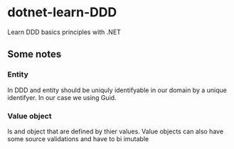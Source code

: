 # dotnet-learn-DDD

Learn DDD basics principles with .NET

## Some notes

### Entity

In DDD and entity should be uniquly identifyable in our domain by a unique identifyer. In our case we using Guid.

### Value object

Is and object that are defined by thier values. Value objects can also have some source validations and have to bi imutable
